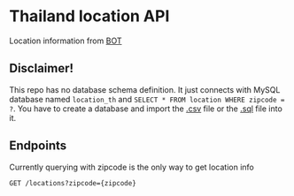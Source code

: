 # Thailand location API

Location information from [BOT](https://www.bot.or.th/Thai/Statistics/DataManagementSystem/TempClose/FI_FM1/Code/DocLib_StandardCodeMapping/Location_Postal%20Code.xls)

## Disclaimer!

This repo has no database schema definition. It just connects with MySQL database named `location_th` and `SELECT * FROM location WHERE zipcode = ?`. You have to create a database and import the [.csv](./data/thailand_location_code.csv) file or the [.sql](./data/location_th.sql) file into it.

## Endpoints

Currently querying with zipcode is the only way to get location info

`GET /locations?zipcode={zipcode}`
